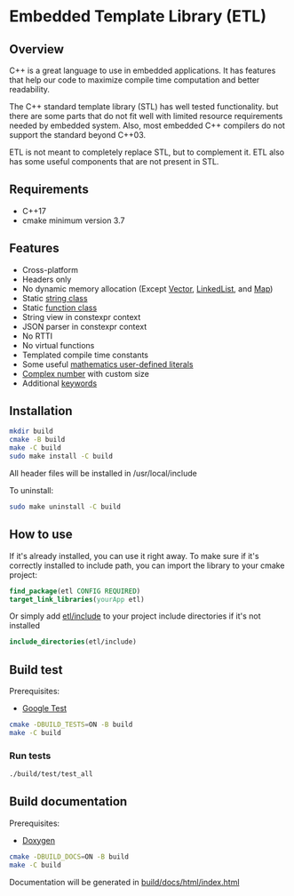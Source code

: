 # Embedded Template Library (ETL)

## Overview
C++ is a great language to use in embedded applications. 
It has features that help our code to maximize compile
time computation and better readability.

The C++ standard template library (STL) has well tested 
functionality. but there are some parts that do not fit 
well with limited resource requirements needed by embedded
system. Also, most embedded C++ compilers do not support 
the standard beyond C++03. 

ETL is not meant to completely replace STL, but to complement
it. ETL also has some useful components that are not present
in STL.

## Requirements
* C++17
* cmake minimum version 3.7

## Features
* Cross-platform
* Headers only
* No dynamic memory allocation (Except [Vector](include/etl/vector.h),
[LinkedList](include/etl/linked_list.h), and [Map](include/etl/map.h))
* Static [string class](include/etl/string.h)
* Static [function class](include/etl/function.h)
* String view in constexpr context
* JSON parser in constexpr context
* No RTTI
* No virtual functions
* Templated compile time constants
* Some useful [mathematics user-defined literals](include/etl/math.h)
* [Complex number](include/etl/complex.h) with custom size
* Additional [keywords](include/etl/keywords.h)

## Installation
```bash
mkdir build
cmake -B build
make -C build
sudo make install -C build
```
All header files will be installed in /usr/local/include

To uninstall:
```bash
sudo make uninstall -C build
```

## How to use
If it's already installed, you can use it right away. To make sure
if it's correctly installed to include path, you can import the 
library to your cmake project:
```cmake
find_package(etl CONFIG REQUIRED)
target_link_libraries(yourApp etl)
```
Or simply add [etl/include](include) to your project include directories
if it's not installed
```cmake
include_directories(etl/include)
```

## Build test
Prerequisites:
* [Google Test](https://github.com/google/googletest)
```bash
cmake -DBUILD_TESTS=ON -B build
make -C build
```
### Run tests
```bash
./build/test/test_all
```

## Build documentation
Prerequisites:
* [Doxygen](https://github.com/doxygen/doxygen.git)
```bash
cmake -DBUILD_DOCS=ON -B build
make -C build
```
Documentation will be generated in 
[build/docs/html/index.html](build/docs/html/index.html)
